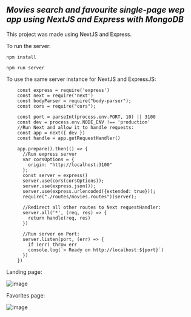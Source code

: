 ## ***Movies search and favourite single-page wep app using NextJS and Express with MongoDB***

This project was made using NextJS and Express.


To run the server:

```
npm install
```

```
npm run server
```

To use the same server instance for NextJS and ExpressJS:


        const express = require('express')
        const next = require('next')
        const bodyParser = require("body-parser");
        const cors = require("cors");

        const port = parseInt(process.env.PORT, 10) || 3100
        const dev = process.env.NODE_ENV !== 'production'
        //Run Next and allow it to handle requests:
        const app = next({ dev })
        const handle = app.getRequestHandler()

        app.prepare().then(() => {
          //Run express server 
          var corsOptions = {
            origin: "http://localhost:3100"
          };
          const server = express()
          server.use(cors(corsOptions));
          server.use(express.json());  
          server.use(express.urlencoded({extended: true}));  
          require("./routes/movies.routes")(server);

          //Redirect all other routes to Next requestHandler:
          server.all('*', (req, res) => {
            return handle(req, res)
          })

          //Run server on Port:
          server.listen(port, (err) => {
            if (err) throw err
            console.log(`> Ready on http://localhost:${port}`)
          })
        })


Landing page:

![image](https://user-images.githubusercontent.com/58863081/121352448-eeb59e00-c93d-11eb-93fa-92de20b4fc4c.png)

Favorites page:

![image](https://user-images.githubusercontent.com/58863081/121352556-0c830300-c93e-11eb-83af-0d1215f12c27.png)

